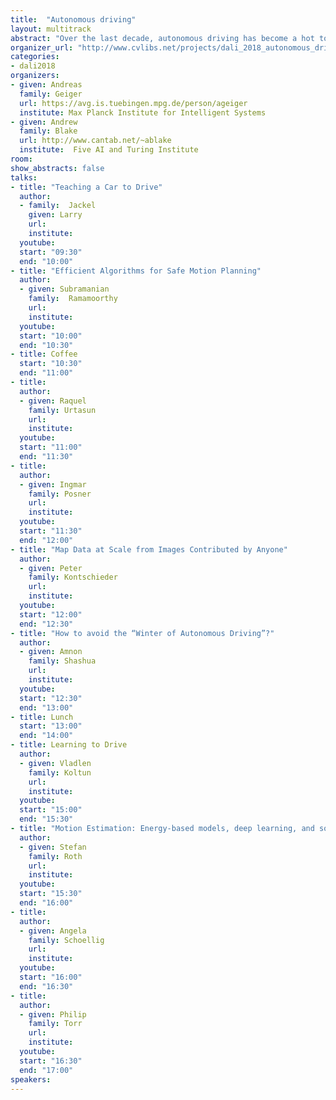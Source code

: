 ```yaml
---
title:  "Autonomous driving"
layout: multitrack
abstract: "Over the last decade, autonomous driving has become a hot topic both in academia and industry. This workshop fosters discussion on this topic amongst leading experts in this field: What are the challenges to be addressed for fully autonomous driving in general situations? What are the difficulties in perception, navigation, decision making and AI and how can we overcome them? Which techniques are most promising? Which is the most promising route to autonomous driving? Is autonomous driving an AI complete problem? Which sensors are needed and how can we overcome challenging weather conditions and tackle rare events? When will autonomous cars be ready?"
organizer_url: "http://www.cvlibs.net/projects/dali_2018_autonomous_driving/"
categories:
- dali2018
organizers:
- given: Andreas 
  family: Geiger
  url: https://avg.is.tuebingen.mpg.de/person/ageiger
  institute: Max Planck Institute for Intelligent Systems
- given: Andrew
  family: Blake
  url: http://www.cantab.net/~ablake
  institute:  Five AI and Turing Institute
room: 
show_abstracts: false
talks:
- title: "Teaching a Car to Drive"
  author: 
  - family:  Jackel
    given: Larry
    url: 
    institute: 
  youtube: 
  start: "09:30"
  end: "10:00" 
- title: "Efficient Algorithms for Safe Motion Planning"
  author:
  - given: Subramanian 
    family:  Ramamoorthy
    url: 
    institute: 
  youtube: 
  start: "10:00"
  end: "10:30" 
- title: Coffee
  start: "10:30"
  end: "11:00"
- title: 
  author: 
  - given: Raquel 
    family: Urtasun
    url: 
    institute: 
  youtube: 
  start: "11:00"
  end: "11:30" 
- title: 
  author: 
  - given: Ingmar 
    family: Posner
    url: 
    institute: 
  youtube: 
  start: "11:30"
  end: "12:00" 
- title: "Map Data at Scale from Images Contributed by Anyone"
  author: 
  - given: Peter  
    family: Kontschieder
    url: 
    institute: 
  youtube: 
  start: "12:00"
  end: "12:30" 
- title: "How to avoid the “Winter of Autonomous Driving”?"
  author: 
  - given: Amnon   
    family: Shashua
    url: 
    institute: 
  youtube: 
  start: "12:30"
  end: "13:00"
- title: Lunch
  start: "13:00"
  end: "14:00"
- title: Learning to Drive
  author: 
  - given: Vladlen   
    family: Koltun
    url: 
    institute: 
  youtube: 
  start: "15:00"
  end: "15:30"
- title: "Motion Estimation: Energy-based models, deep learning, and something in between"
  author:
  - given: Stefan 
    family: Roth
    url: 
    institute: 
  youtube: 
  start: "15:30"
  end: "16:00"
- title: 
  author:
  - given: Angela  
    family: Schoellig
    url: 
    institute: 
  youtube: 
  start: "16:00"
  end: "16:30"
- title: 
  author:
  - given: Philip
    family: Torr
    url: 
    institute: 
  youtube: 
  start: "16:30"
  end: "17:00"
speakers:
---
```


